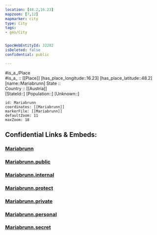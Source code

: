 ```yaml
---
location: [48.2,16.23] 
mapzoom: [7,12] 
mapmarker: city 
type: City
tags:
- geo/City


SpocWebEntityId: 32282
isDeleted: false
confidential: public

---
```

#is_a_/Place  
#is_a_ :: [[Place]] 
[has_place_longitude::16.23] 
[has_place_latitude::48.2] 
[name::Mariabrunn] 
State ::  
Country :: [[Austria]]  
[StateId::] 
[Population::] 
[Unknown::] 


```leaflet
id: Mariabrunn
coordinates: [[Mariabrunn]] 
markerFile: [[Mariabrunn]] 
defaultZoom: 11 
maxZoom: 18
```


## Confidential Links & Embeds: 

### [Mariabrunn](/_Standards/Earth/Continent/Europe/Europe~Central/Austria/Austrias_States/Wien,State/boroughs~Wien/Hadersdorf/Mariabrunn.md) 

### [Mariabrunn.public](/_public/Earth/Continent/Europe/Europe~Central/Austria/Austrias_States/Wien,State/boroughs~Wien/Hadersdorf/Mariabrunn.public.md) 

### [Mariabrunn.internal](/_internal/Earth/Continent/Europe/Europe~Central/Austria/Austrias_States/Wien,State/boroughs~Wien/Hadersdorf/Mariabrunn.internal.md) 

### [Mariabrunn.protect](/_protect/Earth/Continent/Europe/Europe~Central/Austria/Austrias_States/Wien,State/boroughs~Wien/Hadersdorf/Mariabrunn.protect.md) 

### [Mariabrunn.private](/_private/Earth/Continent/Europe/Europe~Central/Austria/Austrias_States/Wien,State/boroughs~Wien/Hadersdorf/Mariabrunn.private.md) 

### [Mariabrunn.personal](/_personal/Earth/Continent/Europe/Europe~Central/Austria/Austrias_States/Wien,State/boroughs~Wien/Hadersdorf/Mariabrunn.personal.md) 

### [Mariabrunn.secret](/_secret/Earth/Continent/Europe/Europe~Central/Austria/Austrias_States/Wien,State/boroughs~Wien/Hadersdorf/Mariabrunn.secret.md)

